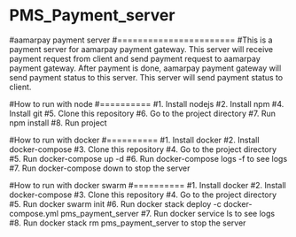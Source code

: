# PMS_Payment_server

#aamarpay payment server
#=======================
#This is a payment server for aamarpay payment gateway. This server will receive payment request from client and send payment request to aamarpay payment gateway. After payment is done, aamarpay payment gateway will send payment status to this server. This server will send payment status to client.

#How to run with node
#==========
#1. Install nodejs
#2. Install npm
#4. Install git
#5. Clone this repository
#6. Go to the project directory
#7. Run npm install
#8. Run project

#How to run with docker
#==========
#1. Install docker
#2. Install docker-compose
#3. Clone this repository
#4. Go to the project directory
#5. Run docker-compose up -d
#6. Run docker-compose logs -f to see logs
#7. Run docker-compose down to stop the server

#How to run with docker swarm
#==========
#1. Install docker
#2. Install docker-compose
#3. Clone this repository
#4. Go to the project directory
#5. Run docker swarm init
#6. Run docker stack deploy -c docker-compose.yml pms_payment_server
#7. Run docker service ls to see logs
#8. Run docker stack rm pms_payment_server to stop the server
